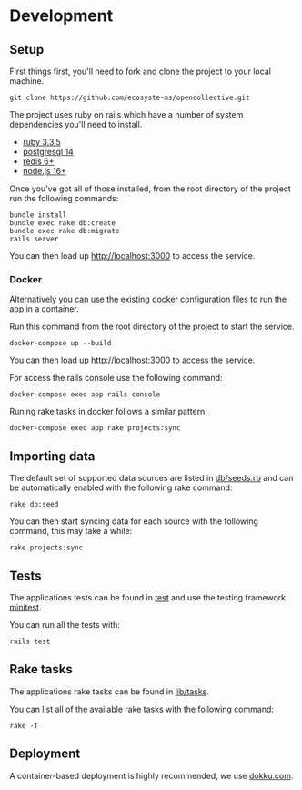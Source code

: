 # Development

## Setup

First things first, you'll need to fork and clone the project to your local machine.

`git clone https://github.com/ecosyste-ms/opencollective.git`

The project uses ruby on rails which have a number of system dependencies you'll need to install. 

- [ruby 3.3.5](https://www.ruby-lang.org/en/documentation/installation/)
- [postgresql 14](https://www.postgresql.org/download/)
- [redis 6+](https://redis.io/download/)
- [node.js 16+](https://nodejs.org/en/download/)

Once you've got all of those installed, from the root directory of the project run the following commands:

```
bundle install
bundle exec rake db:create
bundle exec rake db:migrate
rails server
```

You can then load up [http://localhost:3000](http://localhost:3000) to access the service.

### Docker

Alternatively you can use the existing docker configuration files to run the app in a container.

Run this command from the root directory of the project to start the service.

`docker-compose up --build`

You can then load up [http://localhost:3000](http://localhost:3000) to access the service.

For access the rails console use the following command:

`docker-compose exec app rails console`

Runing rake tasks in docker follows a similar pattern:

`docker-compose exec app rake projects:sync`

## Importing data

The default set of supported data sources are listed in [db/seeds.rb](db/seeds.rb) and can be automatically enabled with the following rake command:

`rake db:seed`

You can then start syncing data for each source with the following command, this may take a while:

`rake projects:sync`

## Tests

The applications tests can be found in [test](test) and use the testing framework [minitest](https://github.com/minitest/minitest).

You can run all the tests with:

`rails test`

## Rake tasks

The applications rake tasks can be found in [lib/tasks](lib/tasks).

You can list all of the available rake tasks with the following command:

`rake -T`

## Deployment

A container-based deployment is highly recommended, we use [dokku.com](https://dokku.com/).